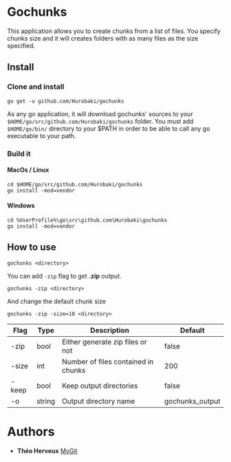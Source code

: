 # Gochunks

This application allows you to create chunks from a list of files. You specify chunks size and it will creates folders with as many files as the size specified.


## Install

### Clone and install

```shell script
go get -u github.com/Hurobaki/gochunks
```

As any go application, it will download gochunks' sources to your `$HOME/go/src/github.com/Hurobaki/gochunks` folder.
You must add `$HOME/go/bin/` directory to your $PATH in order to be able to call any go executable to your path.

### Build it

#### MacOs / Linux
```shell script
cd $HOME/go/src/github.com/Hurobaki/gochunks
go install -mod=vendor
```

#### Windows
```shell script
cd %UserProfile%\go\src\github.com\Hurobaki\gochunks
go install -mod=vendor
```

## How to use

```shell script
gochunks <directory>
```

You can add `-zip` flag to get **.zip** output.

```shell script
gochunks -zip <directory>
```

And change the default chunk size

```shell script
gochunks -zip -size=10 <directory>
```

| Flag  | Type   | Description | Default |
| ----  | ------ | ----------- | ------- |
| -zip  | bool   | Either generate zip files or not     | false           |
| -size | int    | Number of files contained in chunks  | 200             |
| -keep | bool   | Keep output directories              | false           |
| -o    | string | Output directory name                | gochunks_output |

# Authors

*   **Théo Herveux** [MyGit](https://github.com/Hurobaki)